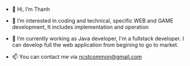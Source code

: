 - 👋 Hi, I’m Thanh
- 👀 I’m interested in coding and technical, specific WEB and GAME development, It includes implementation and operation
- 🌱 I’m currently working as Java developer, I'm a fullstack developer. I can develop full the web application from begining to go to market. 

- 📫 You can contact me via ncstcommon@gmail.com

<!---
ncsthanh/ncsthanh is a ✨ special ✨ repository because its `README.md` (this file) appears on your GitHub profile.
You can click the Preview link to take a look at your changes.
--->
